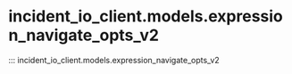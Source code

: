# incident_io_client.models.expression_navigate_opts_v2

::: incident_io_client.models.expression_navigate_opts_v2